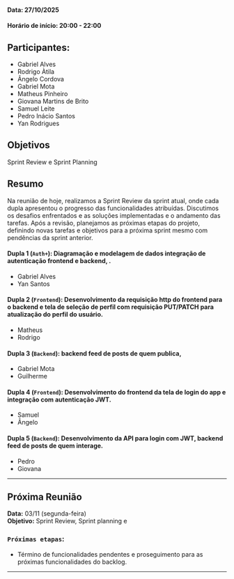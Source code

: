 #### Data: 27/10/2025

#### Horário de início: 20:00 - 22:00

## Participantes:

- Gabriel Alves
- Rodrigo Àtila
- Ângelo Cordova
- Gabriel Mota
- Matheus Pinheiro
- Giovana Martins de Brito
- Samuel Leite
- Pedro Inácio Santos
- Yan Rodrigues

## Objetivos

Sprint Review e Sprint Planning

## Resumo

Na reunião de hoje, realizamos a Sprint Review da sprint atual, onde cada dupla apresentou o progresso das funcionalidades atribuídas. Discutimos os desafios enfrentados e as soluções implementadas e o andamento das tarefas. Após a revisão, planejamos as próximas etapas do projeto, definindo novas tarefas e objetivos para a próxima sprint mesmo com pendências da sprint anterior.

#### Dupla 1 (`Auth+`): Diagramação e modelagem de dados integração de autenticação frontend e backend, .

- Gabriel Alves
- Yan Santos 

#### Dupla 2 (`Frontend`): Desenvolvimento da requisição http do frontend para o backend e tela de seleção de perfil com requisição PUT/PATCH para atualização do perfil do usuário.

- Matheus
- Rodrigo


#### Dupla 3 (`Backend`): backend feed de posts de quem publica, 

- Gabriel Mota
- Guilherme

#### Dupla 4 (`Frontend`): Desenvolvimento do frontend da tela de login do app e integração com autenticação JWT.

- Samuel
- Ângelo


#### Dupla 5 (`Backend`): Desenvolvimento da API para login com JWT, backend feed de posts de quem interage.

- Pedro 
- Giovana 

---

## Próxima Reunião

**Data:** 03/11 (segunda-feira)  
**Objetivo:** Sprint Review, Sprint planning e 

### `Próximas etapas`:

- Término de funcionalidades pendentes e proseguimento para as próximas funcionalidades do backlog.

---
